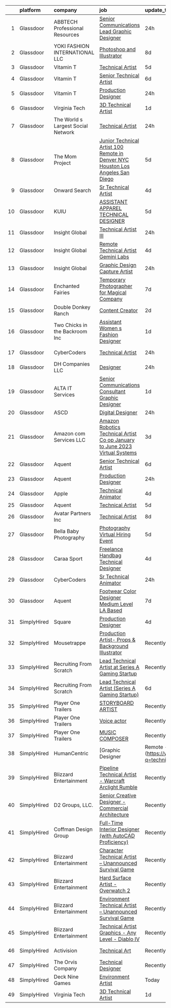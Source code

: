 

|    | platform    | company                            | job                                                                                                                                                                                                                                                                                                                                                                                                                                                                                                                                                                                                                                                                                                                                                                                                                                                                                                                                                                                                                                                                                                                                                                                                                                                                                                                                                                                     | update_time   | location                   |
|---:|:------------|:-----------------------------------|:----------------------------------------------------------------------------------------------------------------------------------------------------------------------------------------------------------------------------------------------------------------------------------------------------------------------------------------------------------------------------------------------------------------------------------------------------------------------------------------------------------------------------------------------------------------------------------------------------------------------------------------------------------------------------------------------------------------------------------------------------------------------------------------------------------------------------------------------------------------------------------------------------------------------------------------------------------------------------------------------------------------------------------------------------------------------------------------------------------------------------------------------------------------------------------------------------------------------------------------------------------------------------------------------------------------------------------------------------------------------------------------|:--------------|:---------------------------|
|  1 | Glassdoor   | ABBTECH Professional Resources     | [Senior Communications Lead Graphic Designer](https://www.glassdoor.com/partner/jobListing.htm?pos=123&ao=1110586&s=58&guid=0000018382ef6198b7b2c439009f52ab&src=GD_JOB_AD&t=SR&vt=w&ea=1&cs=1_956b9825&cb=1664349070508&jobListingId=1008165673921&cpc=FB7E4A1762AE5BEC&jrtk=3-0-1ge1euoj2har0801-1ge1euojtg4fj800-d026fb29a5b1f00a--6NYlbfkN0BAFTdPNIYcqsB-lW0akqYAEIi2ufsmtPIKdjDTsfmBwoWl4wwCKYIwbS3QWQ39Irm-ymTXg80v_ZE-I6NRMzILOmePiOLKZGp8TcYNkbYc0rFVsJijv6xdMvW_TK7bs0DNA7nG4qtL8MzQPSOhdF0DEcwlugzgeuYojzUepNiujQMe6BFNr53Tsq01wTqtEIkMJxhwh6VjrVw5-av3K-VDdg8mQD6pPyR6LEs4yTun9bClFOZx4T82BY-c1bhG_f8oMGLwF-Nc67oSlVThI09H_eVPk1CjQEA7mxKdaRk1NQkcEkXDp0MVWjS-RvMAAMjH0lu2clHgfqOj6Top64vQLNeMpRM9Zs1mrHdzTOVqwDc59qDwAZM75dJB8NsEbybMLAwE2G803kWFphCKgeFp0zuMjpwn6ULCphxg_O5YXY9R70o853UtuqQqfnfsMsJyM6lwaqBgzqj-cjBFy9bGCGUwa0_P_2scftqkDpCBfjL3Wt3cOnOiIHI9XnTA70CKicdQxuh2-evrjOkQlJMKBxtC7IoFiLE%3D)                                                                                                                                                                                                                                                                                                                                                                                                                                                                    | 24h           | Remote                     |
|  2 | Glassdoor   | YOKI FASHION INTERNATIONAL LLC     | [Photoshop and Illustrator](https://www.glassdoor.com/partner/jobListing.htm?pos=112&ao=1110586&s=58&guid=0000018382ef6198b7b2c439009f52ab&src=GD_JOB_AD&t=SR&vt=w&ea=1&cs=1_d86d22e1&cb=1664349070506&jobListingId=1008148886147&cpc=9DC6E4D8324653EE&jrtk=3-0-1ge1euoj2har0801-1ge1euojtg4fj800-d72f4cc9e9f33d01--6NYlbfkN0A97nE1P-m-Za0L2aUvklUmcUAm2wKboK4KxUqKaTH4OcWlHE4TLDj3YDznwjXAhSgeSxuLgn6fv2X5FwyGnHgTMWTmbYNcBAvuFD2zGsvBaqvJS--cwB3oAU97Sjro56TiKB-gQu-rMhWrXIg5qnfLiNHX9NfQYUzJUzBIkesDX_3fGWwSfRZKTbVijz7-1B_OKDKL35ECDnRK79BrxdOL31cok4iHLdOWXXS7ivtLDEjsmUD7qBNYIqpI3YdjcLdPcptK12_tBrMAx2GiyNZvnCXWg53AFw6lvYv1mlXsdKDiOLTyHi1kn4AI-p31OFFQQFX4f0lCvOaVc4HcfpBgZMPTAXtjf-gyLDNthBBcec8jklw3MWlnOOr-D_U38wM7neswm_GxAU5A7iZSr6cmEjfap-C2kItQ_hfwTASV6OIsvQys7TLtc4xkRZOICrr6vGxFtxF8hlDHgSVPWLXAQxr7qPhiB-L1JJfmJgc2-wDXajzqvEf0fUCEhZKx8md5G-a0acasrA%3D%3D)                                                                                                                                                                                                                                                                                                                                                                                                                                                                                                        | 8d            | New York, NY               |
|  3 | Glassdoor   | Vitamin T                          | [Technical Artist](https://www.glassdoor.com/partner/jobListing.htm?pos=115&ao=1110586&s=58&guid=0000018382ef6198b7b2c439009f52ab&src=GD_JOB_AD&t=SR&vt=w&cs=1_93a70cb2&cb=1664349070506&jobListingId=1008157089995&cpc=AC285F3A3ECA6BB0&jrtk=3-0-1ge1euoj2har0801-1ge1euojtg4fj800-98069d04fa9938cd--6NYlbfkN0DMrcEu7yrtATojKJA7cEzGQ3FdRGWLh0CZQInL4ECGI6k5tN82kdM0OKoro5eXmjoLzNe9gkEIrv1Vtt5p39gax13t-xX-hDtQfWfqMlPAQ5I5PTPj2exxp7lLxn0Fv7dsw8A6C0EKBTeJoD7MJvArKrdWy6r908voEaFxaKomHoTOmv04h5DmCy9frCz19MVRPiyU2lmD4kPnpN4YNmNnaWT52p419eidQj3z00ACPOR8i-7BXomiq6OACP9B--LoOVDgs0aJ_yB0JS9fnbCYz4wtXe_npKwejhAKf8KGWZNj9o-r-oxL2b0i_-ME-juU3l8a9PGGZiNRWx97vsWuY-X-QXw3Fxdae1rmnIhSv_z3OE08S8MR9Gc0h3gWe9sDkXZaZVQwqtIqKogcxFmOpTg62pHcWJS9aeG_5SM9Hbo4wgH50Eq-h8VwDBZIT10_kSXfFNdefN-GpEw17AVYyFW_Uqw6LKTcx-BJqhy7VQ%3D%3D)                                                                                                                                                                                                                                                                                                                                                                                                                                                                                                                                                      | 5d            | Remote                     |
|  4 | Glassdoor   | Vitamin T                          | [Senior Technical Artist](https://www.glassdoor.com/partner/jobListing.htm?pos=126&ao=1110586&s=58&guid=0000018382ef6198b7b2c439009f52ab&src=GD_JOB_AD&t=SR&vt=w&cs=1_5394e2c4&cb=1664349070508&jobListingId=1008154263100&cpc=F41FEAB56D215062&jrtk=3-0-1ge1euoj2har0801-1ge1euojtg4fj800-735d5386cd36d417--6NYlbfkN0DMrcEu7yrtATojKJA7cEzGQ3FdRGWLh0CZQInL4ECGI6k5tN82kdM0cJmh4vC7GgimUtxDZ2TNdnAUj-6yxN_EorPpK-IfV9EsXRNvlGrH_q3mRhyM-04_qkXCRtTOQysQlpoZHqDPDOu0z0ioc7sHxV-IzYeRwZaRvgHLTG00zjNBEesUMmqMOEtTr6u5avWv-VaUCPxpOrBP46qFBQ5av67fDI25gga3wqe4_ATUN911b40v2eHWGq05j3f4gGP3LXZrYRIX-cmRDhMP5UU1iqI505K4N7i1O2OryGtw2XWjK_jUWqtw0ttEhuvod8iRnzSP6J82TBXqaKbPsG5eAnwXkumVOllNcIvfP4WIXqySxT7q-ASV0XXRdb0ehjQzNOK8oimZSpDB7u5ZEsApUm3EtIV3OXzfkoS2ce_gmLaY6-J8hEL6XDUA8uCqmybK4wHuyT1qsNtqYfK-v-0q4wt0q9GkeCpre-lwLkuycA%3D%3D)                                                                                                                                                                                                                                                                                                                                                                                                                                                                                                                                               | 6d            | Sausalito, CA              |
|  5 | Glassdoor   | Vitamin T                          | [Production Designer](https://www.glassdoor.com/partner/jobListing.htm?pos=124&ao=1110586&s=58&guid=0000018382ef6198b7b2c439009f52ab&src=GD_JOB_AD&t=SR&vt=w&cs=1_3e029824&cb=1664349070508&jobListingId=1008165450947&cpc=F41FEAB56D215062&jrtk=3-0-1ge1euoj2har0801-1ge1euojtg4fj800-dbf633c70b466d27--6NYlbfkN0DMrcEu7yrtATojKJA7cEzGQ3FdRGWLh0CZQInL4ECGI6k5tN82kdM0OKoro5eXmjpTRpKhjqEk3NYjrw84Bxaj4pWMIlmVsfJVhfSZ5YagtVBYc1TX99M9RszaF2iIPrsNqc7ScS9D_AeA32xnZhyiutktCSYhNmuSTt-OP4YxT-1zsj59uiDjxwLmXNqXDD-PKFhKZqrN66JcZ7mmmswP6yPVJba716D-iEG1-9ujiXyqw797NeA1neNGb8zzjKV8Frjk8SHADogZrOcA7dTclncFO6yzXIbAs92ewr4HXotO0A9QnlwuKeyuZON_SlY0IhA2CkkK_BPEtyFSDUcULs1woHlg-2aQZUl4fn-uu8muZl_Vsuej1OBDcZUozCeiISSVMgp5KP6AyxZgAKsLuy8msM-B9-aalHBA8lSTHX0BH-o1uBzFzT_cQf1hoJS5_Fbh8XQ5XUs3jSBpyXGzcH0f8dpIvIlAZun7W-AoMg%3D%3D)                                                                                                                                                                                                                                                                                                                                                                                                                                                                                                                                                   | 24h           | Remote                     |
|  6 | Glassdoor   | Virginia Tech                      | [3D Technical Artist](https://www.glassdoor.com/partner/jobListing.htm?pos=130&ao=1136043&s=58&guid=0000018382ef6198b7b2c439009f52ab&src=GD_JOB_AD&t=SR&vt=w&cs=1_d117debd&cb=1664349070508&jobListingId=1008163431762&jrtk=3-0-1ge1euoj2har0801-1ge1euojtg4fj800-d9ba89b70045dc84-)                                                                                                                                                                                                                                                                                                                                                                                                                                                                                                                                                                                                                                                                                                                                                                                                                                                                                                                                                                                                                                                                                                    | 1d            | Blacksburg, VA             |
|  7 | Glassdoor   | The World s Largest Social Network | [Technical Artist](https://www.glassdoor.com/partner/jobListing.htm?pos=107&ao=1110586&s=58&guid=0000018382ef6198b7b2c439009f52ab&src=GD_JOB_AD&t=SR&vt=w&ea=1&cs=1_f9f59e1c&cb=1664349070505&jobListingId=1008166823138&cpc=9DC6E4D8324653EE&jrtk=3-0-1ge1euoj2har0801-1ge1euojtg4fj800-9a23c2ee5295a66d--6NYlbfkN0DSgjPPcnEdvoK3uuxfISLALE6pB1FR7YSHOr_tSg5_QGIhoz_2VqUepdcKLBLI_zT0Qry_CZ7XoDCAF5pk54HRcd99O2KGcAMq3Od-9RDibuvQgCRMHj3imKYlKzXQrJYs5hBP8EoCH3L-Ebg9-KY4TwZIgSFGUthFw57FhDN7maMFrZTJrazandvRLrnaGn80i8cdzQjScB3Pg013TJGJ-ox4DtHsrPq9IJBAHZ6QqlSZW80rrVtXT9Hs0jHHfJvduq1txFjuXD5TWe8K-qxzjjYAUdMF_MX7dWY6IJlSSwcRLEahj8hn8WPTjPZHY8UMDue1Fn68_7r948Nz13cIjzmC2K6IWWRNUeMnwTvIqJ1nEYRgWra__GCgd9jows_oy3C2J-tj8bcNuHFSW0UpvGhgnaEdo_0t4CdNGcXJuVDmYnXBXgtsrS8AKwAsyZOJJ4TFpddAND1v4ddpXaiMwne3weXf-Cfi3nEYL8A3srxGufiqBdwVujdUFYbN_fy3hAmq0EvRBahYfjVR5lq134RTSbPALtbQUMj56L7pZJ5Q9PGr1DcTKG4xxhtN7_OFG-KHxFCwcjemGh_yZkMvF1oYfeltiDI4kDiyMR2kNw%3D%3D)                                                                                                                                                                                                                                                                                                                                                                                                                 | 24h           | New York, NY               |
|  8 | Glassdoor   | The Mom Project                    | [Junior Technical Artist  100  Remote in Denver  NYC  Houston  Los Angeles  San Diego ](https://www.glassdoor.com/partner/jobListing.htm?pos=108&ao=1110586&s=58&guid=0000018382ef6198b7b2c439009f52ab&src=GD_JOB_AD&t=SR&vt=w&cs=1_7908dc00&cb=1664349070505&jobListingId=1008156870557&cpc=155EB9D5185558AF&jrtk=3-0-1ge1euoj2har0801-1ge1euojtg4fj800-84e0a486e17104f8--6NYlbfkN0BDp_epf89aHDQhKpPegNJQ_ldQpEFZQsM9OcONMGxWx6pU56EKHF58QjVdAUvn2gVgIaLKejLuhjPRjOAF3Hx-6hj8ScvZkkBbnncgrJkRRF1vuHuGZtvK8ZvVYl7o_s_dY1fNpMe6sTD0m61aqYQbbZ0rOVPU3HRnN123BHUjEyqhtHZmmMmjENy3qMV5pwNVlE3rrjWRKHYX7PE9fO1cCAoi1luanUaGW2pyZj2iEbg854n-EZtDoR-xFESC23VWrjGxFGD1DZ1cIBo6tzSmaBevJt3Mf3V4_C44tICWMWSILkazYc9ItVC7MMKGtoAi3g7-TwTZX2VjFELu1DlATy1siUOALt3P3L4Pp4NocUzeEGrMGa6DtFoKLo-dpLQq2GUFK_UuXUx6Obmoew154glLsi_RvkoMjO0QsT3zNrZDZWPji2VF9P5yqsbDya6gBOt7L1YRF34JKe1iSrmvtvx0Lw15CfaFf1cq2rpUcAXGTjsMKcVn0x3Wu4rB7zT640CdDoZMUhSytN_uJA8uyna47G3whZh1kvSnfEjw-sfQ6BYWKzY1OhATXyBlu5dAey8tIAv4hO4NGAySlznp)                                                                                                                                                                                                                                                                                                                                                                             | 5d            | Houston, TX                |
|  9 | Glassdoor   | Onward Search                      | [Sr Technical Artist](https://www.glassdoor.com/partner/jobListing.htm?pos=118&ao=1110586&s=58&guid=0000018382ef6198b7b2c439009f52ab&src=GD_JOB_AD&t=SR&vt=w&cs=1_0208a9c7&cb=1664349070507&jobListingId=1008158816997&cpc=0C139D4CAD5A6DB2&jrtk=3-0-1ge1euoj2har0801-1ge1euojtg4fj800-557ed95fd2da4948--6NYlbfkN0B7YoEZZ2QAGDyEGGmBPAUWSHc1Mt3sMCn9FehKcWA3w0R0aH9tn_iPRcrT6N-MqNRkEioYPeVvZrlqh8RTV5qoue4k-f6wXA2JmWoFYCr1aEiSriRFDazoAn3blq2dXpyQP4OkZJR3xx7Ck4H8eXbaXee-lNTslRvxq_l5i-g-oUfvYRS4FxndqCgB5Kd6hL_09Fi4CjLmDqam1bWaAWv00Ln44K-FETaYfnJSu3FrSCB-3jMKPup4qzUsxaLYtGLgFh31D5TpKmI3ooyKXFxusllk2cCOOIRgn4K9fpIA59jrPWBob2SO-Tie6Q0S7Fqrm4lLxUG9tCd2TnDDJTvZG6GXeOcK0uQlEWUD-0V1rq33LdU7i9WOLwWOVwmz9lIT5mx5XAgxuhs64m2vO7_4Hi8wVdYtQ2gmgKBd_Eqrng9mqz6ysvNuRDyQwFydf_67UIDKvquWBmva5qMUfqhMPPgdhX8Fwp7s21GuMiLpqyNc1FbbP9NgCsb_Zll_TiVtvA7-Onz7Hu1SC8Ft8ViCFWC4ZtODkf7gN3hyuNhvAoFnE89ii3_bSP6VMfwM_h7NTuC6ZA4UO6aCjZtgFW0WjW1p1u-Bi-R8QfsY3GgTBL3OntfsIiVBcmS-BrgYRzEx3g_lOhdbtRb21mcvsDnQIsYzhEcuOqDqRmx3qYLByT6c3nQpzoY5AywX0GdlgN0VUvpUtX584oCNk9ANyjFCJAH9ZPA_WRz4aOEHfUaZXbRgPM-uOHuLWxtCMGink2DhISEiFSS8R-wFJ3eEvciyBJNm62dXxgHTVtrVsqPTZYjSzMSvJybqDbXtDLokqD2ntCo_ioA6cDzQNZHlnb3EPrkBUjs4L_mDNSRkk1ISPYCYDfepf6jXjnQvjMAAaWKHbgEF7JlCr3hQQKatQQGOM7ZxWOKGVBAcNkDCi3xSQZWzcGIywRlBsaP763Rry1HtruKYHS_ICHQOV5YuFwvF65ey5hUbZRdPoui5uV8vojhx0LUsl28iHR9bZeqLZnE%3D) | 4d            | San Francisco, CA          |
| 10 | Glassdoor   | KUIU                               | [ASSISTANT APPAREL TECHNICAL DESIGNER](https://www.glassdoor.com/partner/jobListing.htm?pos=101&ao=1110586&s=58&guid=0000018382ef6198b7b2c439009f52ab&src=GD_JOB_AD&t=SR&vt=w&ea=1&cs=1_54b8b4e0&cb=1664349070504&jobListingId=1008156938904&cpc=E7C652246DEAF71C&jrtk=3-0-1ge1euoj2har0801-1ge1euojtg4fj800-9251b95ea68cdca2--6NYlbfkN0AtlW_omU2Xx3W-19HQ_drmTKCWebiHnmA5lS5PDL5G8X9TJvUzwkz5gXja0zlbcDD8VuoJakzVRmFD0mGEqr40asENITrfcTXGv57OJVJjXx2fyOKmucK-kofRM-q0mVTP0j5UV3uI4upqWJ8WkeZ-5FAM2zWMhlJjWDWFAi0PPHDELKB4kHK8xz5sK66acBPAcG0ThSgGgZbiI61CiehmfJcFdZ5DbYngawNx6qGOmFjvbthvsQTF2C4IT_HCOKIGd0jCw0kIdrF1ae7RWIxwTaXDV9977pN3ogiO0BWqlD3x4LseISFZLroHyt-ysK5TJoYjzb5RJU8qzhjnFLmCA321B300qKJShxCu8RyfFZ8ImF_Q7Cm7r7cJwJhIYZOK2BlZ9hjhgG8raeSG2scyCegvTJGTl4npruLk5lAFSm9Ta0ukgw3IgqoHwiVDcKMPTR0ZtMETucjJPoWhqN7fwzYOvZ6FHxwka15MvzRWMUwBlpYP0rDHtpxuBY3znJc1lbljuDDJXe96tLb9rbcT96koKcIWF5l3TsbIVZn0IQ%3D%3D)                                                                                                                                                                                                                                                                                                                                                                                                                                                             | 5d            | Dixon, CA                  |
| 11 | Glassdoor   | Insight Global                     | [Technical Artist III](https://www.glassdoor.com/partner/jobListing.htm?pos=114&ao=1110586&s=58&guid=0000018382ef6198b7b2c439009f52ab&src=GD_JOB_AD&t=SR&vt=w&cs=1_218c00c9&cb=1664349070506&jobListingId=1008165480215&cpc=56C4EA4A1A191A49&jrtk=3-0-1ge1euoj2har0801-1ge1euojtg4fj800-fafc0a56ae316bcb--6NYlbfkN0BKkHZu3wF05EeDimN_p6sYpKCMArvwa95YdH7UpkaBCqc7l59Erwqcl-ZxWPl_M-kEY-totYx2UvP7RgHiptVyJ_4VQ51AqCmtmEgjG_hLnzMHqVQgvt8ijtiXpJEYnW2AXYTIoUInLSrH7R7IcBycIbo_jX8t_FcE4IpKkg9kedMz1JYaa5PNZFeXYdcgvjqatrleyV86OX5pVM4f8nK5lIM8NQ5U8X0WXQ_E_iFjo4YErh-_J09jesKrOIuLqxms9JgEEftE7YjuJtXM6bXpXDKSoQYxTSftJaZznCDPaX4JVCDvL6y5vqtJhk5N2zk_68Eu1yNS3trm8Z5endHkDjYxw-BHzTrtPNOUhv9b6xIS0UzfAbVy5vYgKpihxkLFWFNNHMC7M3ZuT3d-TV9ElxSfNzzbrEXxLBRmq5Va64TEDmNvkjle18IJcl9n8E6FVAG9IW8W-69P8QCG1zq7SdkwgE3ab_pzAFDJkNGnui454bQ05GeLpBxo8M_OQVo%3D)                                                                                                                                                                                                                                                                                                                                                                                                                                                                                                                                | 24h           | Redmond, WA                |
| 12 | Glassdoor   | Insight Global                     | [Remote Technical Artist  Gemini Labs ](https://www.glassdoor.com/partner/jobListing.htm?pos=120&ao=1110586&s=58&guid=0000018382ef6198b7b2c439009f52ab&src=GD_JOB_AD&t=SR&vt=w&cs=1_814e301d&cb=1664349070507&jobListingId=1008158506654&cpc=AC285F3A3ECA6BB0&jrtk=3-0-1ge1euoj2har0801-1ge1euojtg4fj800-bc1fe267607d7472--6NYlbfkN0BKkHZu3wF05EeDimN_p6sYpKCMArvwa95YdH7UpkaBCqc7l59ErwqcyE8VoIfttn7mGzAF9s0MCrVNtFYMZhXgXXvmY45VRUM_p2PEEESHc9tKlhFRV4GJfQHS-UfPKXVKQ1He407fAsyGt21to5VaSOhB4prHNtqlWRMoEuPNZwjpIiLvfPZb2tM5rdaax__qXHE7dQBhibka_Obb0hahVnECikY4m5A-9AZ_qkJRVZHNCljct6M_ljH3CtAdfhVE1HN0hUOGSy27nofiZ-Fu5qPzIMtQFdidmeLaCM5-mLwXM0Xkeaq1K2uQ-hRA9Ffcr3Q8fBIy5s2Ct2r6mo21k4bd_hNhEgpJzICTxak5JQL9fyjM8Vqs1wkSWsKyK-MPaZ-CD2gkCqfcBZ9f-UEXLJmADaAIRjnkUm4aXrJy_hiOZTMxmePUJGPrcFy1gsoxg2L0U45CgeDBe5oU4-L2mNQPFNMBFbnDVLNswSEYXf4bhOMPKaTw)                                                                                                                                                                                                                                                                                                                                                                                                                                                                                                                             | 4d            | Sausalito, CA              |
| 13 | Glassdoor   | Insight Global                     | [Graphic Design Capture Artist](https://www.glassdoor.com/partner/jobListing.htm?pos=119&ao=1110586&s=58&guid=0000018382ef6198b7b2c439009f52ab&src=GD_JOB_AD&t=SR&vt=w&ea=1&cs=1_55d5a9d3&cb=1664349070507&jobListingId=1008165579531&cpc=8795CF9063CD573D&jrtk=3-0-1ge1euoj2har0801-1ge1euojtg4fj800-7a86e9afd0e9a655--6NYlbfkN0BKkHZu3wF05EeDimN_p6sYpKCMArvwa95YdH7UpkaBCoSUOkIYlUzf1Pb6Z78DI6MAHITlv1QHEV5C89SsGh7dnC5-_jNo8wc8F0EnkwDE51ZGFRSBSMM8O7NIAJV-YY8aG3l4ONR3GwWPehvG7e8-Qj0ZWQYoschPlvpDiayhKT39cNbHHpBJSJFEj-wfXS6WIAlFCIhuD-x1bqINvRxKtl17i9wuLLh54Ma2fmO2gWBJxfu17HPrZZddqjod3rSlRE58RglolRjYJOOxzZIb3ogwc8IMlijPJvsDuwVLL_z3N3n4XiXhl1BfDUFNj_IAQJLG6ac35n03bxEILBvKnTATNrHXOTarouWFpmsxhiojHYkh3Z9tOrr3A5BdoXI3JBuVFkxM5IhbTvjHcRTTmpg29vTVmRoikILr2NB_wnQOvxcU3DI0ottyeSAiEmHVdYfV3BhhgYyOSZ9MDChG00p_s3j8tBdrzgkvP5rUuojVeQp8A6sUNSPPhuFui3PrKoFqErMllJ8sNd1mgb5-)                                                                                                                                                                                                                                                                                                                                                                                                                                                                                                | 24h           | Remote                     |
| 14 | Glassdoor   | Enchanted Fairies                  | [Temporary Photographer for Magical Company](https://www.glassdoor.com/partner/jobListing.htm?pos=113&ao=1110586&s=58&guid=0000018382ef6198b7b2c439009f52ab&src=GD_JOB_AD&t=SR&vt=w&ea=1&cs=1_74be97ef&cb=1664349070506&jobListingId=1008151706507&cpc=1CBFC3E34E2A31FF&jrtk=3-0-1ge1euoj2har0801-1ge1euojtg4fj800-908ef3f3d87dde85--6NYlbfkN0DsBOlmEAMqZtav1V1WKZO3RUElpafjggtWvxyDQ3xFSnW2ELFgJeLXYaJf_cAs54PRs1CJilZ0zBm7rBgCNKd8jyNujKYjc8qvE-LdikB96WPklXhFLGSelRsPn1dJoQHbEYF6EMZUTkFAbb78cIet4iaMt69hzFmUMBdgN96lkYfeb7Ih482rQwsptQcYOqNrZg0tDn0xMHY6QZ9H-VI2mCVpQlTsvhrfqa8xIHTxJrWoTLhEz8d1AeQkE8OfSQyv6XIzcncpWRgA5HCmfxI7DGGxTFZfsGbXyUsRDHHY97GHwTD3YKqZJ7R3sP-LL8RTZYFBGUufwuSSDoS_LeF7MxQKL7gR0xPG_apwzENnVjDKtqv0vvsBXCTEXr4lRxKD3DjeS2o4C7ymXoyvLYSl55fN-F8pgxQq5jBF0ta8wVBdngyaTZ5xuNaB3-IoIPmRgz-2iNAys3sIWZWuHnJqpWWV_ZMhI1CruFx3PuSAmkYQMvOw7BJkKmCL8kcUD9V_RRWagd6auokstEJcahVZHj0q9uhYmeQ%3D)                                                                                                                                                                                                                                                                                                                                                                                                                                                                     | 7d            | Plano, TX                  |
| 15 | Glassdoor   | Double Donkey Ranch                | [Content Creator](https://www.glassdoor.com/partner/jobListing.htm?pos=110&ao=1110586&s=58&guid=0000018382ef6198b7b2c439009f52ab&src=GD_JOB_AD&t=SR&vt=w&ea=1&cs=1_7caa7673&cb=1664349070505&jobListingId=1008161822227&cpc=39A4E8CE329AB187&jrtk=3-0-1ge1euoj2har0801-1ge1euojtg4fj800-20f3b7a0f305379c--6NYlbfkN0BzyIYrTMR_AjNKh_kvAG8N613gtHPANQ3sdLTkrtBd-2J63-4kKu3u5yYiZDXLjAKLrW2SDhjSZyUFdbXTyiJS_q3VfVwRorYHNVEnBwb800_v49sDeBdf2j-X2njQ7QYfx-nsJifbrQOH-msF4rjWz2fl9kdZvDG-V0zL8-B-slGZUEzGkpvnyqqQDJ17J7HKB-jqudyX-blj-FCSp4Rb15PQmlepjQiDtk_LLr87RjtMfGB-ZZ6t4W70L091y1rO375O4mfp23TvKLV2918fAtHcxct0a3t8Kemy8jNQpIpZc2zG-VCtJDH_v5sV6rgzToRV0fBMUJ_KdwMVjkINP49WzC0UGO7RQ7yMNB82_Q2Fxbzw9zzvb2uESFRaQTvOxAeMyOSU_Hkai79niLI7MOQvJZyIWAxoBs0OZOV_c_6I1cfdIKbPq9lDDW__btZg_1YLsDB-bFMssGsPNJWQcXSdNrei0D1LhHNgelm3UyYQ9MFH-VWTzRGuYQd0pW8%3D)                                                                                                                                                                                                                                                                                                                                                                                                                                                                                                                                | 2d            | Boise, ID                  |
| 16 | Glassdoor   | Two Chicks in the Backroom Inc     | [Assistant Women s Fashion Designer](https://www.glassdoor.com/partner/jobListing.htm?pos=111&ao=1110586&s=58&guid=0000018382ef6198b7b2c439009f52ab&src=GD_JOB_AD&t=SR&vt=w&ea=1&cs=1_837c1c8c&cb=1664349070506&jobListingId=1008162581563&cpc=48B9F4758953335C&jrtk=3-0-1ge1euoj2har0801-1ge1euojtg4fj800-d37fa7fa85849d0c--6NYlbfkN0AgMKyCEHxHUWFB5rFlD4h5hEt16x9ygeea2Gfr3mbleiPUP7dhPnZ5jdupTPK3sjZ5nbi9Ps0DGxUCJNMuYWl87jib9LMVJtnA40QDskAhhUOrLjYZTQKBgPNTdhi7eZrgEIU4eWn5RUAaJ9AvftY-7qG1UlqP4q2Z0Hn_DY94rWB9GYUzmtEuqIAv0OAZncOVzr0NO94H8sQei9e6cKNdOD0AuWxSuSPuwl5qP5y9Z-8WUT-8rU6t-vlLRp8PU0W6BSHowPkc6nzuzIgFOPZxK1nxNc2D5PQEn6HNxFJQUK9PUK4LFYkvMzZoASRgZITRPUAkrpoTpnSalPK9qlvDjAEPEgTakj8ll61-GBGoJC6L9x1C-XYgN-GwDLYYLwtX5GxVCmuRLEZCXaKRgXZnF9Ac_bK4MR_xW2ZhP4YjrQkO4oVi0xjbnI635uY6YyIlGo1rregF0VlqQ_xNNyRCGT2ni4oyhRfJS5KQ0hl-PceAABlOQd9FXYBf082sjrUOf_t6hx6APQ%3D%3D)                                                                                                                                                                                                                                                                                                                                                                                                                                                                                               | 1d            | New York, NY               |
| 17 | Glassdoor   | CyberCoders                        | [Technical Artist](https://www.glassdoor.com/partner/jobListing.htm?pos=117&ao=1110586&s=58&guid=0000018382ef6198b7b2c439009f52ab&src=GD_JOB_AD&t=SR&vt=w&ea=1&cs=1_d27cfa17&cb=1664349070507&jobListingId=1008165091158&cpc=451933188B21919D&jrtk=3-0-1ge1euoj2har0801-1ge1euojtg4fj800-99271d275423e30b--6NYlbfkN0CpFJQzrgRR8WqXWK1qKKEqALWJw739KlKqr2H-MSI4eoBlI4EFrmor2FYZMP3muM2M5GK0N1Sw5p-FhaPwd41OASj1RhRL0lH9DdOxxUvle26X97i3MxyMSgBtDfDhOvm3w2xYDDG6Ooy06h_qetTsY21HnL7gwSO1T-HIb2pHYikLxoTZ0esXASCMjOcDMlUUNoKC_Pm9Bd63sYUOUVZ7PKFak0g4BJg8Ebwg2Ccqu91eMe1m1pf9If3PPdJdHdmE9pK4bmLffMc5O6ZUIk31HM4-JYVrsNbTqpl5NVJoWPpTlcNdLcZq5MV77uQIKR1gH3HAeyGQHHkLXwY6hiFjNG1ZQF8h3w8ncP8_sEXxkJd946deZnso3OVTL-ry6SPKIF1gLZYlg9IsTUOonvxe56rtkcEuqkTs23cekoVbiwLKJW4qTXlxD-94tuNnmlVv0SiT9Nlfnm19tHHFFHwXN1vggfqiFxQGFzJEH_2Gu18O_Zr_6WDuVg4sy3hOL3vaZHirH7rjixok5-jiUV0-igo1Ip9LiOLM1ZSXVydygu8otapheH7Rot7uCn7EGMcny5yXwSnjqnpCeIk-SbsyXx_TpNKtdUx2oohDKLF-S47n6ANCqpR2_YQqkstq-rSL3wNr9SjBMaFC5U7EKxCCwxbH6e2tCi-_37_cr6yn6YLtrZfqz0wRTcM4Zm0eL_V3sj10tqZHhAnJRlkkMW7_OYVOTfDy-Adug3MO3PwTUbLIbDKup3-I6DpetZm3LExCWAT-YCf3ubMeH9PpR349VkdVbwQtiMvZlkxa12dA09MoDpHlLgrGq7w7bifAXPx2YNMA2BSAwxpci7mO1CaQFnrSNpqProsdkRyYvj_cPZgIDQupt4TWVBLXSnLlydIh19Lv7jlfmd02Id7DVtGmzwk_mcO2Y-4fSqlcstybPRj26fCiILIBwmSs7fJumGHNlQzl196qFggttPy6RAhji_lEYglWu9fFxz51RZmkSsSZ42qja7Cz)             | 24h           | Los Angeles, CA            |
| 18 | Glassdoor   | DH Companies  LLC                  | [Designer](https://www.glassdoor.com/partner/jobListing.htm?pos=105&ao=1110586&s=58&guid=0000018382ef6198b7b2c439009f52ab&src=GD_JOB_AD&t=SR&vt=w&ea=1&cs=1_1285b7f3&cb=1664349070505&jobListingId=1008165162959&cpc=F45C15D234B746DE&jrtk=3-0-1ge1euoj2har0801-1ge1euojtg4fj800-2b4a1849a921b234--6NYlbfkN0A953Z9EfJZc5Z9y7Wb0NkuJO-5BBnqXCJSieP3bN3oT0yhRhApRHWs-VulBasZOkhZ3KwWGWSZ4jZarOAlg-NR6R1z-9OUAsODrPmzdpxh0rMJUntpM8n-Z0kyJNmAvLwM5HV22Vc-zGn0H9ANJ89qVmNGFgBj3lWHVizKZzLkvRig-sX9uV5hiAtu20kMDeYkqdC95Gd7G86H3Eo873a_mUJMTsqskPbQewfNJhILeQbxUvrQ9DlYaJWYWCzx5oCFHMhncXQcXMQIjWmrHXlzbMpua9_4wkgnYb1DDEArt1qABKlwWSDLI74425_w8cxsR3DwbOcXcx_JRjQMkAc1cZAiZSoB1efzJo5A05gljRM0OM9UnaDTnpnph0o3fXxJj54YpUe8fULRhx9Avl3MU8mIdZnArRU950xvcM0jWmZbZhAJhmlG1aAxmU3Z14y4jBX_FQ7rHociLN4aGZKAfjsDADrEApJZk1Jr5wvmJZI1W8Wd180x2G_6ceflj6sZFTedC3_fPg%3D%3D)                                                                                                                                                                                                                                                                                                                                                                                                                                                                                                                         | 24h           | Remote                     |
| 19 | Glassdoor   | ALTA IT Services                   | [Senior Communications Consultant Graphic Designer](https://www.glassdoor.com/partner/jobListing.htm?pos=127&ao=1110586&s=58&guid=0000018382ef6198b7b2c439009f52ab&src=GD_JOB_AD&t=SR&vt=w&cs=1_8616df8d&cb=1664349070508&jobListingId=1008163285236&cpc=9908D8D4413DBB8A&jrtk=3-0-1ge1euoj2har0801-1ge1euojtg4fj800-1d5b542ba3d6d2db--6NYlbfkN0AXtvPDqDev6liskt-h_3vAUEMM26GmMOlWYCAn-kvNiXTWhOpXUsJAjGAig0pzkva2CAvqdYPAC-VGIwk58p0vFaUtMd9MoqFsTodKlnuJMiV-dHGdCEQ8fEVcg3hGsnjErAQd1hZ_CpTHUCynDR5YcZ5g96zrWz7VevZ8J-KjLnbe7jwzJ9g7Bd_fV6Ce_oumwGEQfEgTJnX03HYN80SxtuesQ04DeIAsw4wtDL3h_RBMkWBaod_6GDvOxLjR-GiE1egNuVNhXZQqLD-MOGY6RSkSMxB_X1U84hqCaGeOvhpEidrVOl-G-tAqK86Rw-1EJy1sT3xB3dTu2NkMIbbfg8I_6dYOzgDWESIVZfCIi0J82rSg2hCFXIlRYFzpp4qG6SkAFVuTLx7xBmgzt0W0OZXQW_HI3hFQKCPEbVCufwWlGTgWCOxCd4kBJMEQTMdDpcVB_UOh4zK1IXU-nZXHbMoRKR5Cqz7hn8jD3xziBKE401XBWm-2LkX2hoJG5lNBqryjBAHkUFM5RJClfhVyYUksheTzVI5rtJeTmx44m1vjIhY6YTukYSXd62Vz12_MW2vVeqvh9Cliq8mIfXLpJjxgFyFDmSUSN0I4m0h0zLYBJmvPtMcteP0SMHS5Jxs%3D)                                                                                                                                                                                                                                                                                                                                                                   | 1d            | Herndon, VA                |
| 20 | Glassdoor   | ASCD                               | [Digital Designer](https://www.glassdoor.com/partner/jobListing.htm?pos=106&ao=1110586&s=58&guid=0000018382ef6198b7b2c439009f52ab&src=GD_JOB_AD&t=SR&vt=w&ea=1&cs=1_40fd5f5d&cb=1664349070505&jobListingId=1008165735144&cpc=D69957E0862862E0&jrtk=3-0-1ge1euoj2har0801-1ge1euojtg4fj800-1ac091b486338562--6NYlbfkN0AY4guaBc_odNxnJHTncvfwFu86WvDwtbc_K-gSZc1x5MVioGHhmspAcU0hc-6v10Q31IDYtf04u9GRbV63ByNsA2Q7XqQLxT6y0P9KYSEHYYlpOE5leemi_b9fFdkYUZHEqz1Wku0I9T2vxvv-_gdcpaC4eaO_PsqLsdwlMUHwdX5sf0z35_dRnA2oij_neptmxm3NgFM8pd3vke60kloKDoFw_M_hx8SusNd8y0oybzV1SbZtv6jEhzsrdU_ixND4SbX_KCeU2Sz6aZ9nG2aO1Hgbbip6CBQY025m9hz-Hf0lX2VUQOHTudj2z5Yvhke80TyghhbnsFnpY1zzJuJbQSFbmCapYIGHq5HmO3oVhp57E7rJ_3mCgLTHPy1n_ZysIXwBpURzbDo_EKkQjinjuX0_cJDjU1hOZV23voB9LvgL6rL92LYnQbMxPr5qXnsG-Reh1g49yiYVGaDHyE2y3qreL4gtTWE2qhWgGeLD44MyuEAguHwPbrCXlFFlQl2AGieoCUMSAQ%3D%3D)                                                                                                                                                                                                                                                                                                                                                                                                                                                                                                                 | 24h           | Remote                     |
| 21 | Glassdoor   | Amazon com Services LLC            | [Amazon Robotics   Technical Artist Co op   January to June 2023  Virtual Systems](https://www.glassdoor.com/partner/jobListing.htm?pos=129&ao=1136043&s=58&guid=0000018382ef6198b7b2c439009f52ab&src=GD_JOB_AD&t=SR&vt=w&cs=1_7166f18d&cb=1664349070508&jobListingId=1008159773057&jrtk=3-0-1ge1euoj2har0801-1ge1euojtg4fj800-cbf2ec784611a8b6-)                                                                                                                                                                                                                                                                                                                                                                                                                                                                                                                                                                                                                                                                                                                                                                                                                                                                                                                                                                                                                                       | 3d            | Westborough, MA            |
| 22 | Glassdoor   | Aquent                             | [Senior Technical Artist](https://www.glassdoor.com/partner/jobListing.htm?pos=122&ao=1110586&s=58&guid=0000018382ef6198b7b2c439009f52ab&src=GD_JOB_AD&t=SR&vt=w&cs=1_e6ba252f&cb=1664349070507&jobListingId=1008154486844&cpc=334ABAF5D42DC775&jrtk=3-0-1ge1euoj2har0801-1ge1euojtg4fj800-c371dedfddfc560d--6NYlbfkN0DMrcEu7yrtATojKJA7cEzGQ3FdRGWLh0CZQInL4ECGI9gD0Wolx9R2v-Aex0-GK04aE9jC2UzCN24q9zsWhS9u588-s1EzI7cyfe1t_2ur-aEpXVeQEkL3vur-y7qT8URpPcgE5cQyI2C0-pfdzIUYQRtqI4HwZzD6r8CDlh-FikSjdDcD9k0w9jbUo5BJYTJ5CfAcJGI10eQlLHWXamFUM4FVnqhmJ3Qk_XaL3ESm29_m_jtWcfs1jXWUiJYFSd8ANiTKaWT7kiKMYXoGVn7zxyyVcufiAF-oxGB7uEC10nSqHxVUGh3RWxeFwquT20qDAWJ5CAFbYuVtnBsorWS_nIka_ikeXkgPaVkMw2ROudMVbI-qa5E_CT1tMP1wRzC18knSpXD6KYDXC6J4yVm90huHs7k9BzFMm6XmtJx9YJUIUEglxDkqE3Nk3hRyr41-qFGCGc5nRQ%3D%3D)                                                                                                                                                                                                                                                                                                                                                                                                                                                                                                                                                                               | 6d            | Sausalito, CA              |
| 23 | Glassdoor   | Aquent                             | [Production Designer](https://www.glassdoor.com/partner/jobListing.htm?pos=121&ao=1110586&s=58&guid=0000018382ef6198b7b2c439009f52ab&src=GD_JOB_AD&t=SR&vt=w&cs=1_459b855e&cb=1664349070507&jobListingId=1008165513623&cpc=3BA4CE39D5B5DEF5&jrtk=3-0-1ge1euoj2har0801-1ge1euojtg4fj800-4e2cbfb787b713da--6NYlbfkN0DMrcEu7yrtATojKJA7cEzGQ3FdRGWLh0CZQInL4ECGI9gD0Wolx9R2EDT7B77c2cQnWZfX4xuKjXk7bZWaP4wr4jXUu_ca5UdQzin5VO65kX13FK7fnUJh1CrlcCV1zDONrc1dzlWHCfyrvGqsRpcWmaxmx1jM451YO_rlRToBYal22mC2GIQ3JcI6C6xr9hFzZb0E6XYWRtD4e5ekwu7qZscqbGPUlgP4nodmwtWudyvBARiHzhkr3fvt1cb4tWNRBj-SQcRy4uhRST-jjMs9eOU5J2mxPLW8gGMxwXTXAuR3UApnHqvAmV2gsKhguprUIev5p4mXyK2wh66g1vyHRkom7la3U7nNpCDXrSXb5iu0-LgmQvJmVlfN1uyiqRFhtlG745Kp2FQbfFwmjpi2OINORMZrofMC0Ls5mEMFQZQvj6wvHVXihyxaOs6zursNWwzw_Htt4Mxqrr27EyKMYKcXDdPajIk%3D)                                                                                                                                                                                                                                                                                                                                                                                                                                                                                                                                                                 | 24h           | Remote                     |
| 24 | Glassdoor   | Apple                              | [Technical Animator](https://www.glassdoor.com/partner/jobListing.htm?pos=103&ao=1110586&s=58&guid=0000018382ef6198b7b2c439009f52ab&src=GD_JOB_AD&t=SR&vt=w&cs=1_9535d1b4&cb=1664349070504&jobListingId=1008158072633&cpc=AC285F3A3ECA6BB0&jrtk=3-0-1ge1euoj2har0801-1ge1euojtg4fj800-be55038f8aa5dd5e--6NYlbfkN0BvKrLyj5gPmtZO9T8euul8TCxuuKNOtzRJOomxnwSEodTz2Bc-sPZl29JElYHfcoQTWHtxvJun99TxfByIT46dF5J4BsautTkVDozPaDYENpr8lzUPk-6oR0Bol2v153U7Mn8Z7Hvg7bKicvPk-Zzd7Nj3-nde3mT_81GSQgtrF5lKq87Mqs3uEOClGmwIXcUWmO10klJp_kpP384rcHDxkew2pQoOzl66Gre3O6sNTs8s-5bCdfIWBllzq4Z5jI13uSqo0Zgi43oUljXMGMo33MlDwaUmEUq83wzQRDG2oaQnoed72yg_GdRVTa4NgznvL1JHoH98QxokLJqqSmWig5A9w-9_S2FDfA2GWaf2mz7MCtMFwTOSJNpsgR8KSEIZBaJW65LinFHHIxAgI-gDVv7n38JVOlzopCQ0N3OXLwaBhlhwbaSenvu6tfWvtSjsymiJJFOKLZ43MEzHX69iC4UE7JT6G4guVKCD2E7uRPR6626HVgzfwtTD_qLLd5r3AUqUtbzpigZxESTH8VgxGMIcFsdiq6--sjIlvpTKjs6Vp3FYik63Yziq9jh-zZ0SI3R5t1uoPhMUY_-Hw4SGZD1UTogTDtPGnFei5M5cNZRNv2M3l9Dtw4OJyzQS2s3YubsqXt0-EL3BQFnG7zTk6tV4pPuX24JKu5u4BMeNLShozr2YyePW0cbDIyJBLz3v9wOPB0iTYYidArdj8w6xYZZYShkam1FN7PVpv_uPXHkpmEei6zzRdxTgFGmlyJsVSavN1IHSGkgWl1tfYj_sobn5de7BsWdabdM9-_cBZq49PH9G2oDdFcWf6YloDieikTGj0z8yU65ULUMl3ml8aNbCkeTALpoQI4tU6etHhNfuxFD6QHSkMvDRxJIofNGGDqx05Sm0h1O-lEk_YtT3bnWfbHNxFZgRdqwnI5LIrnSxdPbUE5os-9MzEVmgRKzja8R-R-_izg%3D%3D)                                                    | 4d            | Culver City, CA            |
| 25 | Glassdoor   | Aquent                             | [Technical Artist](https://www.glassdoor.com/partner/jobListing.htm?pos=116&ao=1110586&s=58&guid=0000018382ef6198b7b2c439009f52ab&src=GD_JOB_AD&t=SR&vt=w&cs=1_28a8ee99&cb=1664349070506&jobListingId=1008157164723&cpc=3BA4CE39D5B5DEF5&jrtk=3-0-1ge1euoj2har0801-1ge1euojtg4fj800-f666a73f89aa2092--6NYlbfkN0DMrcEu7yrtATojKJA7cEzGQ3FdRGWLh0CZQInL4ECGI9gD0Wolx9R2EDT7B77c2cTd71nsFwcUMDQHvmpxrkl13i4AOF6hSYfd62iF7I9S5JebYpDDRIrG_AvJs3ze_ZiVU1PXxJMIYrWe1cu0fVXFiSoJHSPn_b1g3n7GlOsXSA3H9xwZdahz0zrZlst5r8y3sMmP6huOiQti5tXNZ_VF3vqCh1I4xilsjMjipR-q9WBdj02GXtOLVyQI4WFwY0ffFHHICgsnjAhiGHQ9waEMtta34w0rI1-nZYBvxRzpXgx01Ux31Yr9FM50Ner6_FAZ2segjxW7hQvoOu41BunRO_ZdT7iHgEqMB8BmnATNl0Tqg-NIkw5CdhE96iC6FUIWD6J7xukgqfmi8nnpNxoFYR5EVMTUIJXadXB8P5hugkNk3B-hlLULPjXQAYHdNfUANpvzP5nrQUcKxe6T_IL-)                                                                                                                                                                                                                                                                                                                                                                                                                                                                                                                                                                                  | 5d            | Remote                     |
| 26 | Glassdoor   | Avatar Partners  Inc               | [Technical Artist](https://www.glassdoor.com/partner/jobListing.htm?pos=102&ao=1110586&s=58&guid=0000018382ef6198b7b2c439009f52ab&src=GD_JOB_AD&t=SR&vt=w&ea=1&cs=1_46d92e9c&cb=1664349070505&jobListingId=1008148955753&cpc=8A48E7D5890B96AC&jrtk=3-0-1ge1euoj2har0801-1ge1euojtg4fj800-d39e90beb67e196d--6NYlbfkN0CSE3POay3L6XNXi0aipSscdc1Zs2V3vZI2w3p7sV-Wv0-JVT7YfYAg0Psi0WHEfDPY6laHuRBjW37UPpjQpn_z0r58mwKg1AsnVuIFzW24BVHkMxN3d_cQn8w6YXjFhtLO28Q8cNODK_YoZmRkMFFAO2MN80DWED85Ck5iVHrLCVTskdizKDPJyK_mu4ULTCyc4Lj1IwgQgn1g95OvaIWPRnDjSdtvIBLlgMZ8q4RqqfGcSj9bxHqJMm_Mz0ifaqeULEPfdeGtS2hrp4_aygEB5vSTjl1tJpF1BIMnm9NBfahr83rZHELX56Vd7bVHsjDLLVxwtkuLI7tTTSdEJSCK1v5d59jSk32o0_LuDE5QVn_Mj4V4cjUXXxN1haMTUiiEW80j-WpElPVlzTfzroBRGwNSWGSAZSymYBFUzMQpiUnppcTMf2m5Xxw00olkEl3SaOBdsPj31a88TPRUL3Jd0lss3V1Q0wIPUk04VTQLMSqWMZYaotc1Mou8mpv5YHc%3D)                                                                                                                                                                                                                                                                                                                                                                                                                                                                                                                               | 8d            | Remote                     |
| 27 | Glassdoor   | Bella Baby Photography             | [Photography Virtual Hiring Event](https://www.glassdoor.com/partner/jobListing.htm?pos=109&ao=1110586&s=58&guid=0000018382ef6198b7b2c439009f52ab&src=GD_JOB_AD&t=SR&vt=w&cs=1_d807791e&cb=1664349070505&jobListingId=1008156333847&cpc=E521981D00147CE2&jrtk=3-0-1ge1euoj2har0801-1ge1euojtg4fj800-9e134d0cb253002a--6NYlbfkN0Btxs39KmTzjw_u_hUXcyTcLpNeUj18C2Nw5A7DCW0FWAg0K6FsPPa7A2nvwZqjO004vTqWCSrQ31zIoHABwDASxMpxqZvfyRcmnbIXBkxR0BWpMlrjZYliHEfEkaIFSuBjqhmbFTQruZ6ilhwr-U-AIsdrTmfWkWWUs5r4q3I1S4qeHVXUjEKB2PrBirPjk5kmnNJh3t_-zSMhgvrWdto6_b0Fg4kmUGVffTnHYYjPGKmmLdnujIon0VQBjasGE3zZgVoTmD8xC0dwuxqUtVaY45YiOnWG27E9ofcKCumyXvvsltAVQGQGKRAcAJIyH9of9UdghWuBoXW2_fmbArUmeBnc1kxeBP4_KsXyq1RbMSofir7LE7-DsxkICrtvY6QwSx2ftjUv9uU1Vd8j8iYVAXLDfifHrTrq3uZA_7ISPjaQEVM4tQ4rPxvcZg_fwkoYrWupKAoqZMyz4cCTcGAFbme9-Xs4aOKxH4Jw1ZPnQoPxE9-Wfng9nbFkAxsZzeR1BGs3tXrcjeK62P4o9VWcuU3nAeVz7_O4uHQK0GUMrO5QvWbRwdzwdPpZ7UC8k_6LUSb3YsDKWXgsM8v_WKMm_9MUO0Oj6vAEURKpMMnjPncHijy-b0d6G52T0A0aMCpZyUoHmaOK5jh-OcFakc5IPgLBwWZCNpFQhdvUFWX2iODDAFHSPNDO4dy0Ts5pChm7Pl5nmRQza6jbI_T1E-_WQC3a9rqjZWS8661wCYwG-m1_X6Rm9XX_RcpsqAWfzcI%3D)                                                                                                                                                                                                                                                    | 5d            | New Haven, CT              |
| 28 | Glassdoor   | Caraa Sport                        | [Freelance Handbag Technical Designer](https://www.glassdoor.com/partner/jobListing.htm?pos=104&ao=1110586&s=58&guid=0000018382ef6198b7b2c439009f52ab&src=GD_JOB_AD&t=SR&vt=w&ea=1&cs=1_95874134&cb=1664349070505&jobListingId=1008158545074&cpc=281FE6ECBEE2538F&jrtk=3-0-1ge1euoj2har0801-1ge1euojtg4fj800-147fb6be78e8cdea--6NYlbfkN0BKI1D9Di4JUmaWSlprJZp2QiygpNTfhFcTQDxu-IUMIueuQsIO9BY7FQFzoFjnToYW3u2XfNBy6oI-oOWu7o2nwcHismEdvPyVw3jTDmldSQ_BYZykVbOYWItnPFMwhq0r0E2H-iSJVMR0U8235tBRzpKi9TwisfEgMPjDwa20vMgyigaQZL_7LouNkJHp6WM01boS6VwFdjhWkny9KynWg8LGXY3KfDQ9q1NiRSb451JkS1vIq-qUYfYU-wZU58t9FPzj6JFrM3c6CBcmRIj36I8lsrXLnOo21LzOggjXqqbWJk2JDlyOzQRU6Jz0ec8-PfmawnCrlrIzlpRd7uRchcqp0ibwMi3l-wXaSHrmAyDipjYRI8N_COUjCrCL-I4Hp6HY5JiN1-oyeyxoCliXEIGTPjdgObANmHMSCRWw9aGPcAcpokavtUumXrmC93TUcy80QVo9aSWrYDRzV7EQmu0DbJk6OnIg2CH-06CZoYLHrmm6ExIKgB9_yeRcO6rtaamzEE0Twjq6mJq1CT4wUho8BKnD1rg%3D)                                                                                                                                                                                                                                                                                                                                                                                                                                                                           | 4d            | New York, NY               |
| 29 | Glassdoor   | CyberCoders                        | [Sr  Technical Animator](https://www.glassdoor.com/partner/jobListing.htm?pos=125&ao=1110586&s=58&guid=0000018382ef6198b7b2c439009f52ab&src=GD_JOB_AD&t=SR&vt=w&ea=1&cs=1_07523d36&cb=1664349070508&jobListingId=1008165091338&cpc=451933188B21919D&jrtk=3-0-1ge1euoj2har0801-1ge1euojtg4fj800-f44b29032f3aca21--6NYlbfkN0CpFJQzrgRR8WqXWK1qKKEqALWJw739KlKqr2H-MSI4eoBlI4EFrmor2FYZMP3muM2M5GK0N1Sw5gOahSaLYDtf8xNfBBHEZmmpLbrXr6AJr-BNyzZsbedbYHdkYcMqQwBI5DdYuCT7dKRLKw_20nwjpO_qTPAcrKDDX6OOuE_Z0vabLY8AMwZbXmMA6Z4rSxeQp22gf3ifY7_o-69YZTSSK9ya8YHGQb1-0EKAYYctgAVlvfvQjq4-3l9uZMKdYWJV-Qq0yPLz5FxylulJ7V8sxgs72o9rNFJk0QOMCkVxQlh5vRQe8dXuw-eeGLSkp9Gw8Dah8vT3TsGrdP7--V3mLqsU8jGWRSmr-2RgLjs9MWGjhhn9UtHZgxA_6u9Vgxx1MIM45lFC7bk0gqz5YH03AQLIixay0YnPdRm_uMolQ8HVn68wDjEPlAA-jAi_cO9YMg8Lnx_HTd5-uHIrAK_I066ppalpn-dV2NDYfA5ihysr6BQn8JROERdtXT8kwxBmMKPowptvD-j4bmU6OovU7187eYuA3_hQtTHJHbxt10oTwFCrUUEExS0QgYQiGmS4WXSUqWGDW-mya-G8sx6y29ktol6_8_W3Q6DrhN_s97OphhQpH21S65la0WM1qVPwuRDB9knB6hvST6M1CmP4fhi-uTXN33LVyxlIl3HdrpQNHtrOpCJY1fN5b3aiz5E2yDZ6vD_1rtibnu1ZHxHAs5JOSqo8TkHmUmy7qlGfvr1o-FHWFUBqnbVlyXzHz0FZ7EUWzP-USOryyy0n0168DTfx2mrZ-AyJTJKr6kU9jvxIjFmYZudDSgPGs2PaLCiC6o-Vd4pSR8wQ-Vd9qoBWK4djIXztqotd8TFVNEHLlM56wuktmbG5oQcCQ1eYMAxHw4fuIhP4CqHeru4cKHbTFJPVIOv1ZCSgS1yYwBljsQ5x2SRueg9l1fa9QBfH3qx272M5w1GxieELGN68V9JyiXW_C5zH4uAauwAwW0WyP-Wx5EgaNjdR)       | 24h           | Austin, TX                 |
| 30 | Glassdoor   | Aquent                             | [Footwear   Color Designer   Medium Level    LA Based](https://www.glassdoor.com/partner/jobListing.htm?pos=128&ao=1110586&s=58&guid=0000018382ef6198b7b2c439009f52ab&src=GD_JOB_AD&t=SR&vt=w&cs=1_3073b04c&cb=1664349070508&jobListingId=1008151883831&cpc=3BA4CE39D5B5DEF5&jrtk=3-0-1ge1euoj2har0801-1ge1euojtg4fj800-7407ec425a42aa4b--6NYlbfkN0DMrcEu7yrtATojKJA7cEzGQ3FdRGWLh0CZQInL4ECGI9gD0Wolx9R2v-Aex0-GK07cSBnfUszu2NBaZ2pUOrPHqSjPf1KeCwUwpdYfPOKo6XlTes7f7AQnSw9lOqJ81wBtmscPnWwi897v17l6dXh-ez0ylwcF_nkhE8OaDPiYKHe664DZHepcixEnOh2-uCJ6Vghuf36T65nD3dOa5b0Be1cLFZ8LmSMWJVeI1RIA5FZbTE18OkPkLqEjoKfuOafr9QyHwCCnfhjPsUGxa9a9ViLNYCgNLjundljcIyveOxlrpwih1psfWU3LWgn1zMUZTReyYl7mf5rOCYYVCELYFsjEoD-HJPXZxlKBlqB1B4dG0A04ejxAiFzcPgbVtHk-5fjMto1d7pOmnkThF2-eK27MBaFWviOR0JNhHZWMSBAESJwWBBFBgzeMIoinbCKXvGmeQqjgng%3D%3D)                                                                                                                                                                                                                                                                                                                                                                                                                                                                                                                                                  | 7d            | Los Angeles, CA            |
| 31 | SimplyHired | Square                             | [Production Designer](https://www.simplyhired.com/job/PR6edLzvAKbQ8MB_yOqlv9rGixcmTEA5FxS9UhOhDFBmUZikIuYMDg?q=technical+artist)                                                                                                                                                                                                                                                                                                                                                                                                                                                                                                                                                                                                                                                                                                                                                                                                                                                                                                                                                                                                                                                                                                                                                                                                                                                        | 4d            | Remote                     |
| 32 | SimplyHired | Mousetrappe                        | [Production Artist- Props & Background Illustrator](https://www.simplyhired.com/job/qUFdFG7VtGV5YNxFvoBR_ltmIayKqg5GJIJim-wsMKzBevmQGoqqwA?q=technical+artist)                                                                                                                                                                                                                                                                                                                                                                                                                                                                                                                                                                                                                                                                                                                                                                                                                                                                                                                                                                                                                                                                                                                                                                                                                          | Recently      | Remote                     |
| 33 | SimplyHired | Recruiting From Scratch            | [Lead Technical Artist at Series A Gaming Startup](https://www.simplyhired.com/job/uvuIwwlI4WRnMT6xgke0VrAppWnxn00fqavCx9PrsdPxY8ndqibJ1g?q=technical+artist)                                                                                                                                                                                                                                                                                                                                                                                                                                                                                                                                                                                                                                                                                                                                                                                                                                                                                                                                                                                                                                                                                                                                                                                                                           | Recently      | Durham, NC +126 locations  |
| 34 | SimplyHired | Recruiting From Scratch            | [Lead Technical Artist (Series A Gaming Startup)](https://www.simplyhired.com/job/n1iDXB_fzL6g2-nPgNUgsiEyVEpoQJPi31RwuPqNU_hEl_eoSW1qog?q=technical+artist)                                                                                                                                                                                                                                                                                                                                                                                                                                                                                                                                                                                                                                                                                                                                                                                                                                                                                                                                                                                                                                                                                                                                                                                                                            | 6d            | Waltham, MA +126 locations |
| 35 | SimplyHired | Player One Trailers                | [STORYBOARD ARTIST](https://www.simplyhired.com/job/WsM3HESh11erc7gbrwmB9wOuLc4G8EpuzkIDIBZRmQv2tJ5MIdyzZQ?q=technical+artist)                                                                                                                                                                                                                                                                                                                                                                                                                                                                                                                                                                                                                                                                                                                                                                                                                                                                                                                                                                                                                                                                                                                                                                                                                                                          | Recently      | Bellingham, WA             |
| 36 | SimplyHired | Player One Trailers                | [Voice actor](https://www.simplyhired.com/job/spDD-EJ3TjYBjE8eMRZ9eEmKaVlWQD6z3yRQeU5qhxOkgExTKczNWQ?q=technical+artist)                                                                                                                                                                                                                                                                                                                                                                                                                                                                                                                                                                                                                                                                                                                                                                                                                                                                                                                                                                                                                                                                                                                                                                                                                                                                | Recently      | Bellingham, WA             |
| 37 | SimplyHired | Player One Trailers                | [MUSIC COMPOSER](https://www.simplyhired.com/job/Q15JfoKbrkv-b2B-w2mK05CTMp4EFK54X0BEOiWYbh53jaGHY360RA?q=technical+artist)                                                                                                                                                                                                                                                                                                                                                                                                                                                                                                                                                                                                                                                                                                                                                                                                                                                                                                                                                                                                                                                                                                                                                                                                                                                             | Recently      | Bellingham, WA             |
| 38 | SimplyHired | HumanCentric                       | [Graphic Designer | Remote - Worldwide](https://www.simplyhired.com/job/HUyhzK2NPfgzVQx2QRvO4gce4ElxVtnW4ohjzXoBDPERV53EYYQ6Pw?q=technical+artist)                                                                                                                                                                                                                                                                                                                                                                                                                                                                                                                                                                                                                                                                                                                                                                                                                                                                                                                                                                                                                                                                                                                                                                                                                                      | 1d            | Remote                     |
| 39 | SimplyHired | Blizzard Entertainment             | [Pipeline Technical Artist - Warcraft Arclight Rumble](https://www.simplyhired.com/job/zvZ0g3W7YM-S1r1Gklb65jsViDiphOKA6Wm7VgGgj8cYQYAk1UeFeg?q=technical+artist)                                                                                                                                                                                                                                                                                                                                                                                                                                                                                                                                                                                                                                                                                                                                                                                                                                                                                                                                                                                                                                                                                                                                                                                                                       | Recently      | Irvine, CA                 |
| 40 | SimplyHired | D2 Groups, LLC.                    | [Senior Creative Designer - Commercial Architecture](https://www.simplyhired.com/job/Yzphuvu4v4KIeGAg97r-GC4K2aaGuq7WuIAfSSpOBYl9P_dmzDtnLw?q=technical+artist)                                                                                                                                                                                                                                                                                                                                                                                                                                                                                                                                                                                                                                                                                                                                                                                                                                                                                                                                                                                                                                                                                                                                                                                                                         | Recently      | King of Prussia, PA        |
| 41 | SimplyHired | Coffman Design Group               | [Full-Time Interior Designer (with AutoCAD Proficiency)](https://www.simplyhired.com/job/Xx7hJsbn6OIObeoohRD70Y4VdH0y_sC279UDSdlsem1MGWNh8Uj_rg?q=technical+artist)                                                                                                                                                                                                                                                                                                                                                                                                                                                                                                                                                                                                                                                                                                                                                                                                                                                                                                                                                                                                                                                                                                                                                                                                                     | Recently      | Naples, FL                 |
| 42 | SimplyHired | Blizzard Entertainment             | [Character Technical Artist – Unannounced Survival Game](https://www.simplyhired.com/job/gC7ObN1tR-o3mWvRd_ZGyFSDOl9vU9V3acW7kSM3qrUnILMVY_OdwQ?q=technical+artist)                                                                                                                                                                                                                                                                                                                                                                                                                                                                                                                                                                                                                                                                                                                                                                                                                                                                                                                                                                                                                                                                                                                                                                                                                     | Recently      | Irvine, CA                 |
| 43 | SimplyHired | Blizzard Entertainment             | [Hard Surface Artist - Overwatch 2](https://www.simplyhired.com/job/6UbuxcizWm0FGl0VWvCtYyHq-2-jjcWZ_YsxRvD4XaS9M8_zOx_FMA?q=technical+artist)                                                                                                                                                                                                                                                                                                                                                                                                                                                                                                                                                                                                                                                                                                                                                                                                                                                                                                                                                                                                                                                                                                                                                                                                                                          | Recently      | Irvine, CA                 |
| 44 | SimplyHired | Blizzard Entertainment             | [Environment Technical Artist – Unannounced Survival Game](https://www.simplyhired.com/job/A4CvEjbpnhiKLYWpN5grfrHalMHyBzm07D-R3qRgbCwKDdTDhzWqOA?q=technical+artist)                                                                                                                                                                                                                                                                                                                                                                                                                                                                                                                                                                                                                                                                                                                                                                                                                                                                                                                                                                                                                                                                                                                                                                                                                   | Recently      | Irvine, CA                 |
| 45 | SimplyHired | Blizzard Entertainment             | [Technical Artist Graphics - Any Level - Diablo IV](https://www.simplyhired.com/job/0JKV9p2nVJiiJcMZC5GWGisdxWahrkkLJT-WgoRhguE9EaW_vPWqyw?q=technical+artist)                                                                                                                                                                                                                                                                                                                                                                                                                                                                                                                                                                                                                                                                                                                                                                                                                                                                                                                                                                                                                                                                                                                                                                                                                          | Recently      | Irvine, CA                 |
| 46 | SimplyHired | Activision                         | [Technical Art](https://www.simplyhired.com/job/Scsb9oHL0CmHljZsIimIMtBJER65dgcduGq4el2yH5Q-GysoJqjJFg?q=technical+artist)                                                                                                                                                                                                                                                                                                                                                                                                                                                                                                                                                                                                                                                                                                                                                                                                                                                                                                                                                                                                                                                                                                                                                                                                                                                              | Recently      | Los Angeles, CA            |
| 47 | SimplyHired | The Orvis Company                  | [Technical Designer](https://www.simplyhired.com/job/-EOh_rgpofFXHgjkYRUwYlGKvpdiKz_C55m2obCUFrICcrUomwWTuA?q=technical+artist)                                                                                                                                                                                                                                                                                                                                                                                                                                                                                                                                                                                                                                                                                                                                                                                                                                                                                                                                                                                                                                                                                                                                                                                                                                                         | Recently      | Sunderland, VT             |
| 48 | SimplyHired | Deck Nine Games                    | [Environment Artist](https://www.simplyhired.com/job/te2dtPB-1Zkawh8ezmtxRRKqq3cAG8oDLpp7K_DpUl5BQ7hgbonUMw?q=technical+artist)                                                                                                                                                                                                                                                                                                                                                                                                                                                                                                                                                                                                                                                                                                                                                                                                                                                                                                                                                                                                                                                                                                                                                                                                                                                         | Today         | Remote                     |
| 49 | SimplyHired | Virginia Tech                      | [3D Technical Artist](https://www.simplyhired.com/job/mcp_Ey4shU4IuxFVoGBrf68LvflizU6q8-EhIqIqWWjefvDmwr765Q?q=technical+artist)                                                                                                                                                                                                                                                                                                                                                                                                                                                                                                                                                                                                                                                                                                                                                                                                                                                                                                                                                                                                                                                                                                                                                                                                                                                        | 1d            | Blacksburg, VA             |